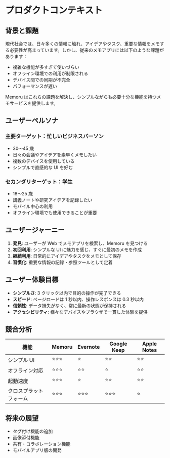 # プロダクトコンテキスト

## 背景と課題

現代社会では、日々多くの情報に触れ、アイデアやタスク、重要な情報をメモする必要性が高まっています。しかし、従来のメモアプリには以下のような課題があります：

- 複雑な機能が多すぎて使いづらい
- オフライン環境での利用が制限される
- デバイス間での同期が不完全
- パフォーマンスが遅い

Memoru はこれらの課題を解決し、シンプルながらも必要十分な機能を持つメモサービスを提供します。

## ユーザーペルソナ

### 主要ターゲット：忙しいビジネスパーソン

- 30〜45 歳
- 日々の会議やアイデアを素早くメモしたい
- 複数のデバイスを使用している
- シンプルで直感的な UI を好む

### セカンダリターゲット：学生

- 18〜25 歳
- 講義ノートや研究アイデアを記録したい
- モバイル中心の利用
- オフライン環境でも使用できることが重要

## ユーザージャーニー

1. **発見**: ユーザーが Web でメモアプリを検索し、Memoru を見つける
2. **初回利用**: シンプルな UI に魅力を感じ、すぐに最初のメモを作成
3. **継続利用**: 日常的にアイデアやタスクをメモとして保存
4. **習慣化**: 重要な情報の記録・参照ツールとして定着

## ユーザー体験目標

- **シンプルさ**: 3 クリック以内で目的の操作が完了できる
- **スピード**: ページロードは 1 秒以内、操作レスポンスは 0.3 秒以内
- **信頼性**: データ損失がなく、常に最新の状態が保持される
- **アクセシビリティ**: 様々なデバイスやブラウザで一貫した体験を提供

## 競合分析

| 機能                   | Memoru | Evernote | Google Keep | Apple Notes |
| ---------------------- | ------ | -------- | ----------- | ----------- |
| シンプル UI            | ⭐⭐⭐ | ⭐       | ⭐⭐        | ⭐⭐        |
| オフライン対応         | ⭐⭐⭐ | ⭐⭐     | ⭐          | ⭐⭐        |
| 起動速度               | ⭐⭐⭐ | ⭐       | ⭐⭐        | ⭐⭐        |
| クロスプラットフォーム | ⭐⭐⭐ | ⭐⭐⭐   | ⭐⭐⭐      | ⭐          |

## 将来の展望

- タグ付け機能の追加
- 画像添付機能
- 共有・コラボレーション機能
- モバイルアプリ版の開発
